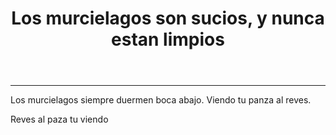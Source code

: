 
<!doctype html>
<html>
<head>
<title> Los Murcielagos </title>
<header> <h1> Los murcielagos son sucios, y nunca estan limpios</h1></header>
<hr>
</head>
<meta charset="utf-8">
<body>
<p> 
Los murcielagos siempre duermen boca abajo. Viendo tu panza al reves. 
</p>
<p>	
Reves al paza tu viendo 
</p>
</body>
</html>
